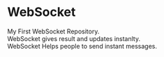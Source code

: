 # WebSocket
My First WebSocket Repository.
<br>
WebSocket gives result and updates instanlty.
<br>
WebSocket Helps people to send instant messages.

